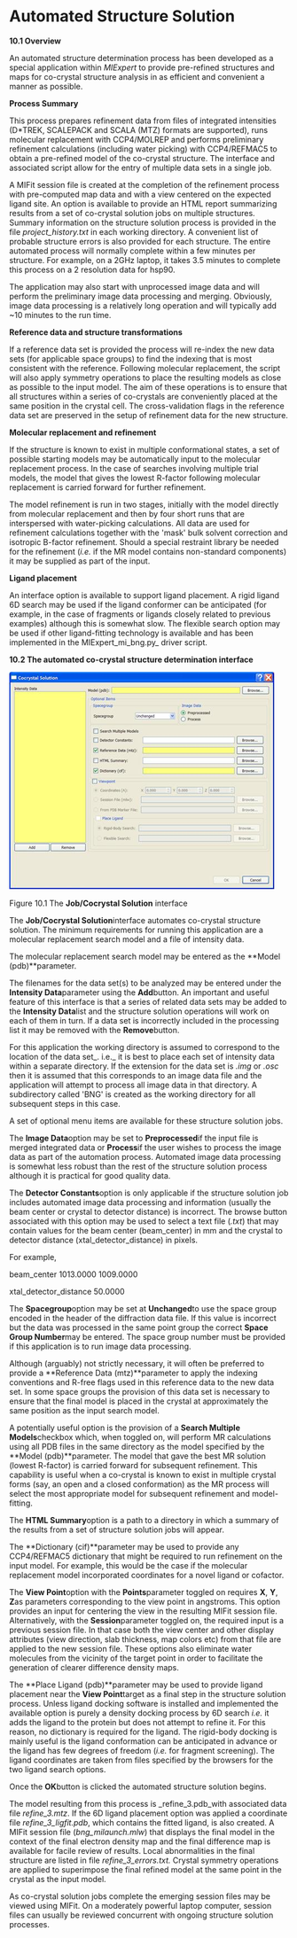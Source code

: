 # Automated Structure Solution

**10.1 Overview**

An automated structure determination process has been developed as a special application within _MIExpert_ to provide pre-refined structures and maps for co-crystal structure analysis in as efficient and convenient a manner as possible.

**Process Summary**



This process prepares refinement data from files of integrated intensities (D\*TREK, SCALEPACK and SCALA (MTZ) formats are supported), runs molecular replacement with CCP4/MOLREP and performs preliminary refinement calculations (including water picking) with CCP4/REFMAC5 to obtain a pre-refined model of the co-crystal structure. The interface and associated script allow for the entry of multiple data sets in a single job.

A MIFit session file is created at the completion of the refinement process with pre-computed map data and with a view centered on the expected ligand site. An option is available to provide an HTML report summarizing results from a set of co-crystal solution jobs on multiple structures. Summary information on the structure solution process is provided in the file _project\_history.txt_ in each working directory. A convenient list of probable structure errors is also provided for each structure. The entire automated process will normally complete within a few minutes per structure. For example, on a 2GHz laptop, it takes 3.5 minutes to complete this process on a 2 resolution data for hsp90.

The application may also start with unprocessed image data and will perform the preliminary image data processing and merging. Obviously, image data processing is a relatively long operation and will typically add ~10 minutes to the run time.

**Reference data and structure transformations**



If a reference data set is provided the process will re-index the new data sets (for applicable space groups) to find the indexing that is most consistent with the reference. Following molecular replacement, the script will also apply symmetry operations to place the resulting models as close as possible to the input model. The aim of these operations is to ensure that all structures within a series of co-crystals are conveniently placed at the same position in the crystal cell. The cross-validation flags in the reference data set are preserved in the setup of refinement data for the new structure.

**Molecular replacement and refinement**

If the structure is known to exist in multiple conformational states, a set of possible starting models may be automatically input to the molecular replacement process. In the case of searches involving multiple trial models, the model that gives the lowest R-factor following molecular replacement is carried forward for further refinement.

The model refinement is run in two stages, initially with the model directly from molecular replacement and then by four short runs that are interspersed with water-picking calculations. All data are used for refinement calculations together with the 'mask' bulk solvent correction and isotropic B-factor refinement. Should a special restraint library be needed for the refinement (_i.e._ if the MR model contains non-standard components) it may be supplied as part of the input.

**Ligand placement**

An interface option is available to support ligand placement. A rigid ligand 6D search may be used if the ligand conformer can be anticipated (for example, in the case of fragments or ligands closely related to previous examples) although this is somewhat slow. The flexible search option may be used if other ligand-fitting technology is available and has been implemented in the MIExpert_mi\_bng.py_ driver script.

**10.2 The automated co-crystal structure determination interface**

![images/image094.jpg](images/image094.jpg)

Figure 10.1 The **Job/Cocrystal Solution** interface

The **Job/Cocrystal Solution**interface automates co-crystal structure solution. The minimum requirements for running this application are a molecular replacement search model and a file of intensity data.

The molecular replacement search model may be entered as the **Model (pdb)**parameter.

The filenames for the data set(s) to be analyzed may be entered under the **Intensity Data**parameter using the **Add**button. An important and useful feature of this interface is that a series of related data sets may be added to the **Intensity Data**list and the structure solution operations will work on each of them in turn. If a data set is incorrectly included in the processing list it may be removed with the **Remove**button.

For this application the working directory is assumed to correspond to the location of the data set_. i.e._ it is best to place each set of intensity data within a separate directory. If the extension for the data set is _.img_ or _.osc_ then it is assumed that this corresponds to an image data file and the application will attempt to process all image data in that directory. A subdirectory called 'BNG' is created as the working directory for all subsequent steps in this case.

A set of optional menu items are available for these structure solution jobs.

The **Image Data**option may be set to **Preprocessed**if the input file is merged integrated data or **Process**if the user wishes to process the image data as part of the automation process. Automated image data processing is somewhat less robust than the rest of the structure solution process although it is practical for good quality data.

The **Detector Constants**option is only applicable if the structure solution job includes automated image data processing and information (usually the beam center or crystal to detector distance) is incorrect. The browse button associated with this option may be used to select a text file (_.txt_) that may contain values for the beam center (beam\_center) in mm and the crystal to detector distance (xtal\_detector\_distance) in pixels.

For example,

beam\_center 1013.0000 1009.0000

xtal\_detector\_distance 50.0000

The **Spacegroup**option may be set at **Unchanged**to use the space group encoded in the header of the diffraction data file. If this value is incorrect but the data was processed in the same point group the correct **Space Group Number**may be entered. The space group number must be provided if this application is to run image data processing.



Although (arguably) not strictly necessary, it will often be preferred to provide a **Reference Data (mtz)**parameter to apply the indexing conventions and R-free flags used in this reference data to the new data set. In some space groups the provision of this data set is necessary to ensure that the final model is placed in the crystal at approximately the same position as the input search model.

A potentially useful option is the provision of a **Search Multiple Models**checkbox which, when toggled on, will perform MR calculations using all PDB files in the same directory as the model specified by the **Model (pdb)**parameter. The model that gave the best MR solution (lowest R-factor) is carried forward for subsequent refinement. This capability is useful when a co-crystal is known to exist in multiple crystal forms (say, an open and a closed conformation) as the MR process will select the most appropriate model for subsequent refinement and model-fitting.

The **HTML Summary**option is a path to a directory in which a summary of the results from a set of structure solution jobs will appear.

The **Dictionary (cif)**parameter may be used to provide any CCP4/REFMAC5 dictionary that might be required to run refinement on the input model. For example, this would be the case if the molecular replacement model incorporated coordinates for a novel ligand or cofactor.

The **View Point**option with the **Points**parameter toggled on requires **X**, **Y**, **Z**as parameters corresponding to the view point in angstroms. This option provides an input for centering the view in the resulting MIFit session file. Alternatively, with the **Session**parameter toggled on, the required input is a previous session file. In that case both the view center and other display attributes (view direction, slab thickness, map colors etc) from that file are applied to the new session file. These options also eliminate water molecules from the vicinity of the target point in order to facilitate the generation of clearer difference density maps.

The **Place Ligand (pdb)**parameter may be used to provide ligand placement near the **View Point**target as a final step in the structure solution process. Unless ligand docking software is installed and implemented the available option is purely a density docking process by 6D search _i.e._ it adds the ligand to the protein but does not attempt to refine it. For this reason, no dictionary is required for the ligand. The rigid-body docking is mainly useful is the ligand conformation can be anticipated in advance or the ligand has few degrees of freedom (_i.e._ for fragment screening). The ligand coordinates are taken from files specified by the browsers for the two ligand search options.

Once the **OK**button is clicked the automated structure solution begins.

The model resulting from this process is _refine\_3.pdb_with associated data file _refine\_3.mtz_. If the 6D ligand placement option was applied a coordinate file _refine\_3\_ligfit.pdb_, which contains the fitted ligand, is also created. A MIFit session file (_bng\_milaunch.mlw_) that displays the final model in the context of the final electron density map and the final difference map is available for facile review of results. Local abnormalities in the final structure are listed in file _refine\_3\_errors.txt._ Crystal symmetry operations are applied to superimpose the final refined model at the same point in the crystal as the input model.

As co-crystal solution jobs complete the emerging session files may be viewed using MIFit. On a moderately powerful laptop computer, session files can usually be reviewed concurrent with ongoing structure solution processes.
